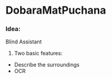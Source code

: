 # DobaraMatPuchana

### Idea:
Blind Assistant
1. Two basic features:
- Describe the surroundings
- OCR
